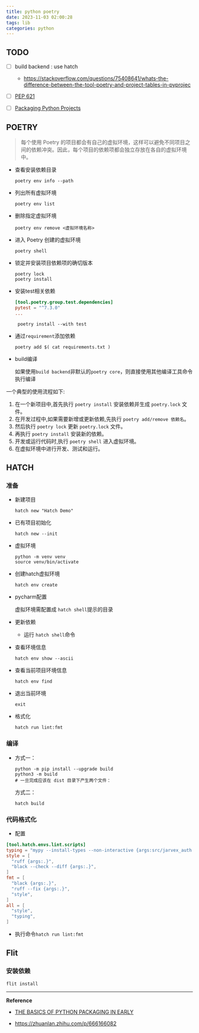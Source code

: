 ```yaml
---
title: python poetry
date: 2023-11-03 02:00:28
tags: lib
categories: python
---
```


## TODO

- [ ] build backend : use hatch 
  - https://stackoverflow.com/questions/75408641/whats-the-difference-between-the-tool-poetry-and-project-tables-in-pyprojec

- [ ] [PEP 621 ](https://peps.python.org/pep-0621/)
- [ ] [Packaging Python Projects](https://packaging.python.org/en/latest/tutorials/packaging-projects/)

## POETRY 

> 每个使用 Poetry 的项目都会有自己的虚拟环境，这样可以避免不同项目之间的依赖冲突。因此，每个项目的依赖项都会独立存放在各自的虚拟环境中。

- 查看安装依赖目录

  ```shell
  poetry env info --path
  ```

- 列出所有虚拟环境

  ```shell
  poetry env list
  ```

- 删除指定虚拟环境

  ```shell
  poetry env remove <虚拟环境名称>
  ```

- 进入 Poetry 创建的虚拟环境

  ```
  poetry shell
  ```


- 锁定并安装项目依赖项的确切版本

  ```shell
  poetry lock
  poetry install
  ```


- 安装test相关依赖

  ```toml
  [tool.poetry.group.test.dependencies]
  pytest = "^7.3.0"
  ...
  ```

  

  ```shell
   poetry install --with test
  ```

  


- 通过`requirement`添加依赖

  ```shell
  poetry add $( cat requirements.txt )
  ```

  

- build编译

  如果使用`build backend`非默认的`poetry core`，则直接使用其他编译工具命令执行编译



一个典型的使用流程如下:

1. 在一个新项目中,首先执行 `poetry install` 安装依赖并生成 `poetry.lock` 文件。
2. 在开发过程中,如果需要新增或更新依赖,先执行 `poetry add/remove 依赖名`。
3. 然后执行 `poetry lock` 更新 `poetry.lock` 文件。
4. 再执行 `poetry install` 安装新的依赖。
5. 开发或运行代码时,执行 `poetry shell` 进入虚拟环境。
6. 在虚拟环境中进行开发、测试和运行。



## HATCH

### 准备

- 新建项目

  `hatch new "Hatch Demo"`

- 已有项目初始化

  `hatch new --init`

- 虚拟环境

  ```shell
  python -m venv venv
  source venv/bin/activate
  ```

- 创建hatch虚拟环境

  ```shell
  hatch env create
  ```
  
- pycharm配置

  虚拟环境需配置成 `hatch shell`提示的目录

- 更新依赖

  - 运行 `hatch shell`命令

- 查看环境信息

  ```shell
  hatch env show --ascii
  ```


- 查看当前项目环境信息

  ```shell
  hatch env find
  ```

- 退出当前环境

  ```shell
  exit
  ```

  


- 格式化

  ```shell
  hatch run lint:fmt
  ```

  

  



### 编译

- 方式一：

  ```shell
  python -m pip install --upgrade build
  python3 -m build
  # 一旦完成应该在 dist 目录下产生两个文件：
  ```

  方式二：

  ```shell
  hatch build
  ```


### 代码格式化

- 配置

```toml
[tool.hatch.envs.lint.scripts]
typing = "mypy --install-types --non-interactive {args:src/jarvex_auth tests}"
style = [
  "ruff {args:.}",
  "black --check --diff {args:.}",
]
fmt = [
  "black {args:.}",
  "ruff --fix {args:.}",
  "style",
]
all = [
  "style",
  "typing",
]
```

- 执行命令`hatch run lint:fmt`



## Flit	

### 安装依赖

```shell
flit install
```









---

**Reference**

- [THE BASICS OF PYTHON PACKAGING IN EARLY](https://drivendata.co/blog/python-packaging-2023)

- https://zhuanlan.zhihu.com/p/666166082

  